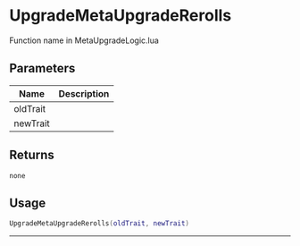 # UpgradeMetaUpgradeRerolls

Function name in MetaUpgradeLogic.lua

## Parameters

| Name     | Description |
| -------- | ----------- |
| oldTrait |             |
| newTrait |             |

## Returns

`none`

## Usage

```lua
UpgradeMetaUpgradeRerolls(oldTrait, newTrait)
```

---
